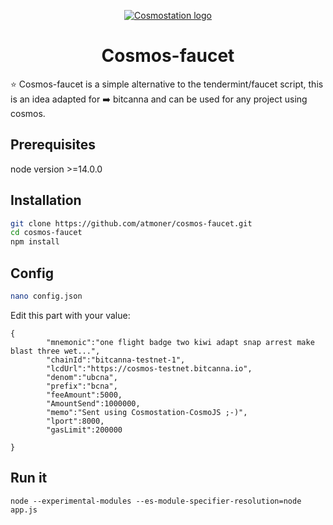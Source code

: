 <p align="center"> 
  <a href="https://www.cosmostation.io" target="_blank" rel="noopener noreferrer"><img src="https://i.imgur.com/TBapjYI.png" alt="Cosmostation logo"></a>
</p>
<h1 align="center">
    Cosmos-faucet
</h1>
 


⭐ Cosmos-faucet is a simple alternative to the tendermint/faucet script, this is an idea adapted for ➡️ bitcanna and can be used for any project using cosmos.

## Prerequisites

node version >=14.0.0

## Installation

```sh
git clone https://github.com/atmoner/cosmos-faucet.git
cd cosmos-faucet
npm install
```
## Config
```sh
nano config.json
```
Edit this part with your value:
```
{
        "mnemonic":"one flight badge two kiwi adapt snap arrest make blast three wet...",
        "chainId":"bitcanna-testnet-1", 
        "lcdUrl":"https://cosmos-testnet.bitcanna.io",
        "denom":"ubcna",
        "prefix":"bcna",
        "feeAmount":5000,
        "AmountSend":1000000,
        "memo":"Sent using Cosmostation-CosmoJS ;-)",
        "lport":8000,
        "gasLimit":200000

}
```
## Run it
```
node --experimental-modules --es-module-specifier-resolution=node app.js
```

